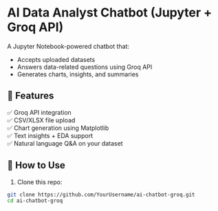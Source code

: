 # AI Data Analyst Chatbot (Jupyter + Groq API)

A Jupyter Notebook-powered chatbot that:
- Accepts uploaded datasets
- Answers data-related questions using Groq API
- Generates charts, insights, and summaries

## 🔧 Features
✅ Groq API integration  
✅ CSV/XLSX file upload  
✅ Chart generation using Matplotlib  
✅ Text insights + EDA support  
✅ Natural language Q&A on your dataset

## 🚀 How to Use

1. Clone this repo:
```bash
git clone https://github.com/YourUsername/ai-chatbot-groq.git
cd ai-chatbot-groq
